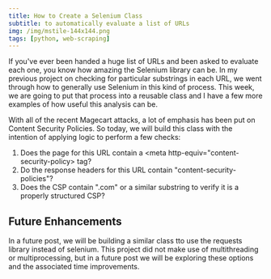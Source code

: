 ```yaml
---
title: How to Create a Selenium Class
subtitle: to automatically evaluate a list of URLs 
img: /img/mstile-144x144.png
tags: [python, web-scraping]
---
```


If you've ever been handed a huge list of URLs and been asked to evaluate each one, you know how amazing the Selenium library can be. In my previous project on checking for particular substrings in each URL, we went through how to generally use Selenium in this kind of process. This week, we are going to put that process into a reusable class and I have a few more examples of how useful this analysis can be. 

With all of the recent Magecart attacks, a lot of emphasis has been put on Content Security Policies. So today, we will build this class with the intention of applying logic to perform a few checks: 
1. Does the page for this URL contain a <meta http-equiv="content-security-policy> tag?
2. Do the response headers for this URL contain "content-security-policies"?
3. Does the CSP contain ".com" or a similar substring to verify it is a properly structured CSP? 

## Future Enhancements 
In a future post, we will be building a similar class tto use the requests library instead of selenium. 
This project did not make use of multithreading or multiprocessing, but in a future post we will be exploring these options and the associated time improvements.
